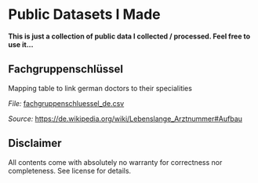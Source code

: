 # Public Datasets I Made

**This is just a collection of public data I collected / processed. Feel free to use it...**

## Fachgruppenschlüssel

Mapping table to link german doctors to their specialities

*File:* [fachgruppenschluessel_de.csv](fachgruppenschluessel_de.csv)

*Source:* https://de.wikipedia.org/wiki/Lebenslange_Arztnummer#Aufbau

## Disclaimer
All contents come with absolutely no warranty for correctness nor completeness. See license for details.
